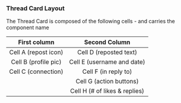 ### Thread Card Layout

The Thread Card is composed of the following cells - and carries the component name

| First column         | Second Column                 |
|:--------------------:|:-----------------------------:|
| Cell A (repost icon) | Cell D (reposted text)        |
| Cell B (profile pic) | Cell E (username and date)    |
| Cell C (connection)  | Cell F (in reply to)          |
|                      | Cell G (action buttons)       |
|                      | Cell H (# of likes & replies) |
